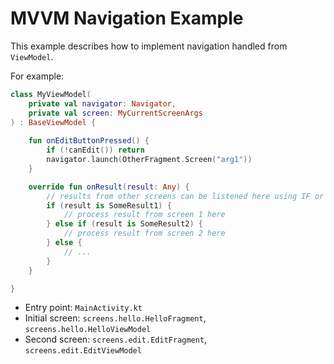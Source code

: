 # MVVM Navigation Example

This example describes how to implement navigation handled from `ViewModel`.

For example:

```kotlin
class MyViewModel(
    private val navigator: Navigator,
    private val screen: MyCurrentScreenArgs
) : BaseViewModel {
    
    fun onEditButtonPressed() {
        if (!canEdit()) return
        navigator.launch(OtherFragment.Screen("arg1"))
    }

    override fun onResult(result: Any) {
        // results from other screens can be listened here using IF or WHEN operator
        if (result is SomeResult1) {
            // process result from screen 1 here
        } else if (result is SomeResult2) {
            // process result from screen 2 here
        } else {
            // ...
        }
    }

}
```

- Entry point: `MainActivity.kt`
- Initial screen: `screens.hello.HelloFragment`, `screens.hello.HelloViewModel`
- Second screen: `screens.edit.EditFragment`, `screens.edit.EditViewModel`